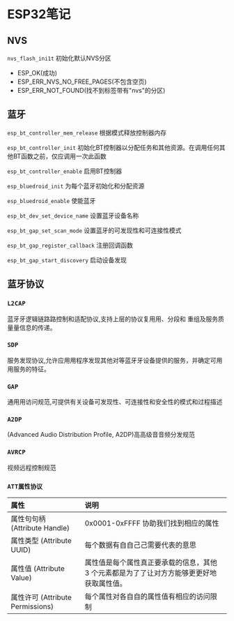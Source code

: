 # ESP32笔记
## NVS
`nvs_flash_ini1t` 初始化默认NVS分区
- ESP_OK(成功)
- ESP_ERR_NVS_NO_FREE_PAGES(不包含空页)
- ESP_ERR_NOT_FOUND(找不到标签带有"nvs"的分区)



## 蓝牙

`esp_bt_controller_mem_release` 根据模式释放控制器内存

`esp_bt_controller_init` 初始化BT控制器以分配任务和其他资源。在调用任何其他BT函数之前，仅应调用一次此函数

`esp_bt_controller_enable` 启用BT控制器

`esp_bluedroid_init` 为每个蓝牙初始化和分配资源

`esp_bluedroid_enable` 使能蓝牙

`esp_bt_dev_set_device_name` 设置蓝牙设备名称

`esp_bt_gap_set_scan_mode` 设置蓝牙的可发现性和可连接性模式

`esp_bt_gap_register_callback` 注册回调函数

`esp_bt_gap_start_discovery` 启动设备发现

## 蓝牙协议

### `L2CAP`
蓝⽛牙逻辑链路路控制和适配协议,支持上层的协议复⽤用、分段和
重组及服务质量量信息的传递。
### `SDP`
服务发现协议,允许应⽤用程序发现其他对等蓝⽛牙设备提供的服务，并确定可⽤用服务的特征。

### `GAP`
通⽤用访问规范,可提供有关设备可发现性、可连接性和安全性的模式和过程描述

### `A2DP`
(Advanced Audio Distribution Profile, A2DP)⾼高级⾳音频分发规范
### `AVRCP`
视频远程控制规范

### `ATT属性协议`

|属性|说明|
|:-|:-|
|属性句句柄 (Attribute Handle)|0x0001-0xFFFF 协助我们找到相应的属性|
|属性类型 (Attribute UUID)|每个数据有⾃自⼰己需要代表的意思|
|属性值 (Attribute Value)|属性值是每个属性真正要承载的信息，其他 3 个元素都是为了了让对⽅方能够更更好地获取属性值。|
|属性许可 (Attribute Permissions)|每个属性对各⾃自的属性值有相应的访问限制|









